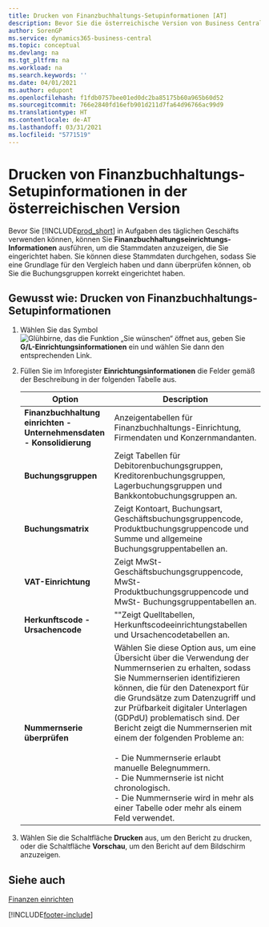 ```yaml
---
title: Drucken von Finanzbuchhaltungs-Setupinformationen [AT]
description: Bevor Sie die österreichische Version von Business Central in Aufgaben des täglichen Geschäfts verwenden, können Sie Finanzbuchhaltungseinrichtungs-Informationen ausführen, um die Stammdaten anzuzeigen, die Sie eingerichtet haben.
author: SorenGP
ms.service: dynamics365-business-central
ms.topic: conceptual
ms.devlang: na
ms.tgt_pltfrm: na
ms.workload: na
ms.search.keywords: ''
ms.date: 04/01/2021
ms.author: edupont
ms.openlocfilehash: f1fdb0757bee01ed0dc2ba85175b60a965b60d52
ms.sourcegitcommit: 766e2840fd16efb901d211d7fa64d96766ac99d9
ms.translationtype: HT
ms.contentlocale: de-AT
ms.lasthandoff: 03/31/2021
ms.locfileid: "5771519"
---
```

# <a name="print-general-ledger-setup-information-in-the-austrian-version"></a>Drucken von Finanzbuchhaltungs-Setupinformationen in der österreichischen Version

Bevor Sie [!INCLUDE[prod_short](../../includes/prod_short.md)] in Aufgaben des täglichen Geschäfts verwenden können, können Sie **Finanzbuchhaltungseinrichtungs-Informationen** ausführen, um die Stammdaten anzuzeigen, die Sie eingerichtet haben. Sie können diese Stammdaten durchgehen, sodass Sie eine Grundlage für den Vergleich haben und dann überprüfen können, ob Sie die Buchungsgruppen korrekt eingerichtet haben.  

## <a name="to-print-general-ledger-setup-information"></a>Gewusst wie: Drucken von Finanzbuchhaltungs-Setupinformationen  

1.  Wählen Sie das Symbol ![Glühbirne, das die Funktion „Sie wünschen“ öffnet](../../media/ui-search/search_small.png "Tell me-Funktion") aus, geben Sie **G/L-Einrichtungsinformationen** ein und wählen Sie dann den entsprechenden Link.  
2.  Füllen Sie im Inforegister **Einrichtungsinformationen** die Felder gemäß der Beschreibung in der folgenden Tabelle aus.  

    |Option|Description|  
    |-------------------------------------|---------------------------------------|  
    |**Finanzbuchhaltung einrichten - Unternehmensdaten - Konsolidierung**|Anzeigentabellen für Finanzbuchhaltungs-Einrichtung, Firmendaten und Konzernmandanten.|  
    |**Buchungsgruppen**|Zeigt Tabellen für Debitorenbuchungsgruppen, Kreditorenbuchungsgruppen, Lagerbuchungsgruppen und Bankkontobuchungsgruppen an.|  
    |**Buchungsmatrix**|Zeigt Kontoart, Buchungsart, Geschäftsbuchungsgruppencode, Produktbuchungsgruppencode und Summe und allgemeine Buchungsgruppentabellen an.|  
    |**VAT-Einrichtung**|Zeigt MwSt-Geschäftsbuchungsgruppencode, MwSt-Produktbuchungsgruppencode und MwSt- Buchungsgruppentabellen an.|  
    |**Herkunftscode - Ursachencode**|""Zeigt Quelltabellen, Herkunftscodeeinrichtungstabellen und Ursachencodetabellen an.|  
    |**Nummernserie überprüfen**|Wählen Sie diese Option aus, um eine Übersicht über die Verwendung der Nummernserien zu erhalten, sodass Sie Nummernserien identifizieren können, die für den Datenexport für die Grundsätze zum Datenzugriff und zur Prüfbarkeit digitaler Unterlagen (GDPdU) problematisch sind. Der Bericht zeigt die Nummernserien mit einem der folgenden Probleme an:<br /><br /> -   Die Nummernserie erlaubt manuelle Belegnummern.<br />-   Die Nummernserie ist nicht chronologisch.<br />-   Die Nummernserie wird in mehr als einer Tabelle oder mehr als einem Feld verwendet.|  

3.  Wählen Sie die Schaltfläche **Drucken** aus, um den Bericht zu drucken, oder die Schaltfläche **Vorschau**, um den Bericht auf dem Bildschirm anzuzeigen.  

## <a name="see-also"></a>Siehe auch  
[Finanzen einrichten](../../finance-setup-finance.md)


[!INCLUDE[footer-include](../../includes/footer-banner.md)]